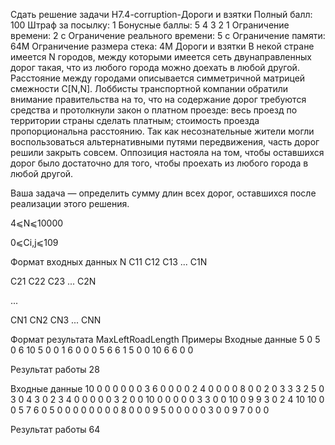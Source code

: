 Сдать решение задачи H7.4-corruption-Дороги и взятки
Полный балл:	100
Штраф за посылку:	1
Бонусные баллы:	5 4 3 2 1
Ограничение времени:	2 с
Ограничение реального времени:	5 с
Ограничение памяти:	64M
Ограничение размера стека:	4M
Дороги и взятки
В некой стране имеется N городов, между которыми имеется сеть двунаправленных дорог такая, что из любого города можно доехать в любой другой. Расстояние между городами описывается симметричной матрицей смежности C[N,N]. Лоббисты транспортной компании обратили внимание правительства на то, что на содержание дорог требуются средства и протолкнули закон о платном проезде: весь проезд по территории страны сделать платным; стоимость проезда пропорциональна расстоянию. Так как несознательные жители могли воспользоваться альтернативными путями передвижения, часть дорог решили закрыть совсем. Оппозиция настояла на том, чтобы оставшихся дорог было достаточно для того, чтобы проехать из любого города в любой другой.

Ваша задача — определить сумму длин всех дорог, оставшихся после реализации этого решения.

4⩽N⩽10000

0⩽Ci,j⩽109

Формат входных данных
N
C11 C12 C13 ... C1N

C21 C22 C23 ... C2N

...

CN1 CN2 CN3 ... CNN

Формат результата
MaxLeftRoadLength
Примеры
Входные данные
5
0 5 0 6 10
5 0 0 1 6
0 0 0 5 6
6 1 5 0 0
10 6 6 0 0

Результат работы
28

Входные данные
10
0 0 0 0 0 0 3 6 0 0
0 0 2 4 0 0 0 0 8 0
0 2 0 3 3 3 2 5 0 3
0 4 3 0 2 3 4 0 0 0
0 0 3 2 0 0 10 0 0 0
0 0 3 3 0 0 10 0 9 9
3 0 2 4 10 10 0 0 5 7
6 0 5 0 0 0 0 0 0 0
0 8 0 0 0 9 5 0 0 0
0 0 3 0 0 9 7 0 0 0

Результат работы
64